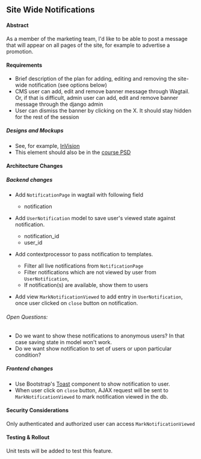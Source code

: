 ## Site Wide Notifications

#### Abstract

As a member of the marketing team, I'd like to be able to post a message that will appear on all pages of the site, for example to advertise a promotion.

#### Requirements

- Brief description of the plan for adding, editing and removing the site-wide notification (see options below)
- CMS user can add, edit and remove banner message through Wagtail. Or, if that is difficult, admin user can add, edit and remove banner message through the django admin
- User can dismiss the banner by clicking on the X. It should stay hidden for the rest of the session

##### Designs and Mockups
- See, for example, [InVision](https://impactbnd.invisionapp.com/share/4TQEESTEYMZ#/screens/345573039)
- This element should also be in the [course PSD](https://drive.google.com/file/d/10uAQ3emiF3ufd5eigYow0kxwA_51WiVD/view?usp=sharing)

#### Architecture Changes

##### Backend changes

- Add `NotificationPage` in wagtail with following field
    - notification

- Add `UserNotification` model to save user's viewed state against notification.
    - notification_id
    - user_id

- Add contextprocessor to pass notification to templates. 
    - Filter all live notifications from `NotificationPage`
    - Filter notifications which are not viewed by user from `UserNotification`,
    - If notification(s) are available, show them to users

- Add view `MarkNotificationViewed` to add entry in `UserNotification`, once user clicked on `close` button on notification.

###### Open Questions:
   - Do we want to show these notifications to anonymous users? In that case saving state in model won't work.
   - Do we want show notification to set of users or upon particular condition?

##### Frontend changes

 - Use Bootstrap's [Toast](https://getbootstrap.com/docs/4.2/components/toasts/#placement) component to show notification to user.
 - When user click on `close` button, AJAX request will be sent to `MarkNotificationViewed` to mark notification viewed in the db.
 
#### Security Considerations
Only authenticated and authorized user can access `MarkNotificationViewed`

#### Testing & Rollout
Unit tests will be added to test this feature. 